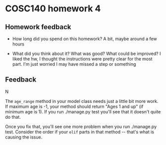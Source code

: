 # COSC140 homework 4

## Homework feedback

 * How long did you spend on this homework?
   A bit, maybe around a few hours

 * What did you think about it?  What was good?  What could be improved?
   I liked the hw, I thought the instructions were pretty clear for the most part. I'm just worried I may have missed a step or something
## Feedback

N

The `age_range` method in your model class needs just a little bit more work.  If maximum age is -1, your method should return "Ages 1 and up" (if minimum age is 1).  If you run ./manage.py test you'll see that it doesn't quite do that.

Once you fix that, you'll see one more problem when you run ./manage.py test.  Consider the order if your `elif` parts in that method -- that's what is causing the issue.


